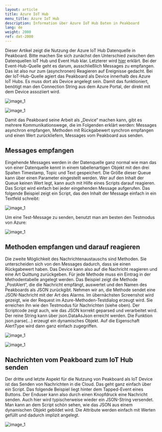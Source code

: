 ```yaml
---
layout: article
title: Azure IoT Hub
menu_title: Azure IoT Hub
description: Information über Azure IoT Hub Daten in Peakboard
lang: de
weight: 2000
ref: dat-2000
---
```


Dieser Artikel zeigt die Nutzung der Azure IoT Hub Datenquelle in Peakboard. Bitte machen Sie sich zunächst den Unterschied zwischen den Datenquellen IoT Hub und Event Hub klar. Letzterer wird [hier](/data_sources/19-de-azure-event-hub.html) erklärt. Bei der Event-Hub-Quelle geht es darum, ausschließlich Messages zu empfangen. Das ist also nur zum (asynchronen) Reagieren auf Ereignisse gedacht. Bei der IoT-Hub-Quelle agiert das Peakboard als Device innerhalb des Azure IoT Hubs. Es muss dort als Device angelegt sein. Damit das funktioniert, benötigt man den Connection String aus dem Azure Portal, der direkt mit dem Device assoziiert wird.

![image_1](/assets/images/data-sources/azure-iot-hub/datenquellen-iot-hub-01.png)

![image_1](/assets/images/data-sources/azure-iot-hub/datenquellen-iot-hub-02.png)

Damit das Peakboard seine Arbeit als „Device“ machen kann, gibt es mehrere Kommunikationswege, die im Folgenden erklärt werden: Messages asynchron empfangen, Methoden mit Rückgabewert synchron empfangen und einen Wert zurückliefern, Messages vom Peakboard aus senden.

## Messages empfangen

Eingehende Messages werden in der Datenquelle ganz normal wie man das von einer Datenquelle kennt in einem tabellenartigen Objekt mit den drei Spalten Timestamp, Topic und Text gespeichert. Die Größe dieser Queue kann über einen Parameter eingestellt werden. Wer auf den Inhalt der Queue keinen Wert legt, kann auch mit Hilfe eines Scripts darauf reagieren. Das Script wird einfach bei jeder eingehenden Message aufgerufen. Das folgende Beispiel zeigt ein Script, das den Inhalt der Message einfach in ein Textfeld schreibt:

![image_1](/assets/images/data-sources/azure-iot-hub/datenquellen-iot-hub-03.png)


Um eine Test-Message zu senden, benutzt man am besten den Testmodus von Azure:

![image_1](/assets/images/data-sources/azure-iot-hub/datenquellen-iot-hub-04.png)

## Methoden empfangen und darauf reagieren

Die zweite Möglichkeit des Nachrichtenaustauschs sind Methoden. Sie unterscheiden sich von den Messages dadurch, dass sie einen Rückgabewert haben. Das Device kann also auf die Nachricht reagieren und eine Art Quittung zurückgeben. Für jede Methode muss ein Eintrag in der Methodentabelle angelegt werden. Das Beispiel zeigt die Methode „PostAlert“, die die Nachricht empfängt, auswertet und den Namen des Peakboards als JSON zurückgibt. Nehmen wir an, die Methode sendet eine JSON-Nachricht mit der Art des Alarms. Im übernächsten Screenshot wird gezeigt, wie der Request im Azure-Methoden-Testdialog erzeugt wird. Sie erreichen ihn wie den Testmodus für Nachrichten (siehe oben). Der Scriptcode zeigt auch, wie das JSON korrekt geparsed und verarbeitet wird. Der reine String kann über json.DataAsJson erreicht werden. Die Funktion json.parse(…) erzeugt ein dynamisches Objekt. Auf die Eigenschaft AlertType wird dann ganz einfach zugegriffen.

![image_1](/assets/images/data-sources/azure-iot-hub/datenquellen-iot-hub-05.png)

![image_1](/assets/images/data-sources/azure-iot-hub/datenquellen-iot-hub-06.png)

## Nachrichten vom Peakboard zum IoT Hub senden

Der dritte und letzte Aspekt für die Nutzung von Peakboard als IoT Device ist das Senden von Nachrichten in die Cloud. Das geht ganz einfach über ein Script. Das folgende Beispiel liegt hinter dem Tapped-Event eines Buttons. Der Enduser kann also durch einen Knopfdruck eine Nachricht senden. Auch hier wird typischerweise wieder ein JSON-String versendet. Man kann an dem Script schön sehen, wie das JSON aus einem dynamischen Objekt gebildet wird. Die Attribute werden einfach mit Werten gefüllt und dadurch implizit angelegt.

![image_1](/assets/images/data-sources/azure-iot-hub/datenquellen-iot-hub-07.png)
